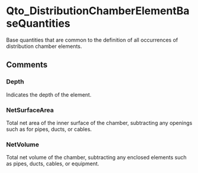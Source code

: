 # Qto_DistributionChamberElementBaseQuantities

Base quantities that are common to the definition of all occurrences of distribution chamber elements.
<!-- end of short definition -->

## Comments

### Depth

Indicates the depth of the element.

### NetSurfaceArea

Total net area of the inner surface of the chamber, subtracting any openings such as for pipes, ducts, or cables.

### NetVolume

Total net volume of the chamber, subtracting any enclosed elements such as pipes, ducts, cables, or equipment.

